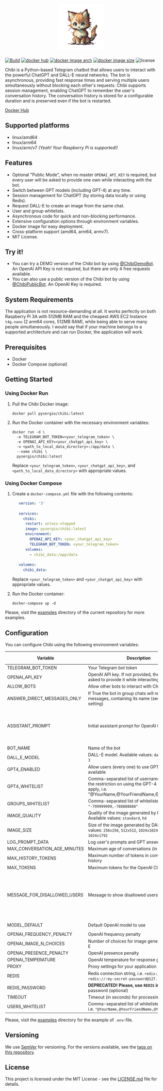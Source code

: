 <h1 align="center"><img width=150 src="https://github.com/s-nagaev/chibi/raw/main/docs/logo.png" alt="logo"></h1>

[![Build](https://github.com/s-nagaev/chibi/actions/workflows/build.yml/badge.svg)](https://github.com/s-nagaev/chibi/actions/workflows/build.yml)
[![docker hub](https://img.shields.io/docker/pulls/pysergio/chibi)](https://hub.docker.com/r/pysergio/chibi)
[![docker image arch](https://img.shields.io/badge/docker%20image%20arch-amd64%20%7C%20arm64%20%7C%20armv7-informational)](https://hub.docker.com/r/pysergio/chibi/tags)
[![docker image size](https://img.shields.io/docker/image-size/pysergio/chibi/latest)](https://hub.docker.com/r/pysergio/chibi/tags)
![license](https://img.shields.io/github/license/s-nagaev/chibi)


Chibi is a Python-based Telegram chatbot that allows users to interact with the powerful ChatGPT and DALL-E neural networks. The bot is asynchronous, providing fast response times and serving multiple users simultaneously without blocking each other's requests. Chibi supports session management, enabling ChatGPT to remember the user's conversation history. The conversation history is stored for a configurable duration and is preserved even if the bot is restarted.

[Docker Hub](https://hub.docker.com/r/pysergio/chibi)

## Supported platforms

- linux/amd64
- linux/arm64
- linux/arm/v7 *(Yeah! Your Raspberry Pi is supported!)*

## Features

- Optional "Public Mode", when no master `OPENAI_API_KEY` is required, but every user will be asked to provide one own while interacting with the bot.
- Switch between GPT models (including GPT-4) at any time.
- Session management for ChatGPT (by storing data locally or using Redis).
- Request DALL-E to create an image from the same chat.
- User and group whitelists.
- Asynchronous code for quick and non-blocking performance.
- Extensive configuration options through environment variables.
- Docker image for easy deployment.
- Cross-platform support (amd64, arm64, armv7).
- MIT License.

## Try it!

- You can try a DEMO version of the Chibi bot by using [@ChibiDemoBot](https://t.me/ChibiDemoBot). An OpenAI API Key is not required, but there are only 4 free requests available.
- You can also use a public version of the Chibi bot by using [@ChibiPublicBot](https://t.me/ChibiPublicBot). An OpenAI Key is required.


## System Requirements

The application is not resource-demanding at all. It works perfectly on both Raspberry Pi 3A with 512MB RAM and the cheapest AWS EC2 Instance `t4g.nano` (2 arm64 cores, 512MB RAM), while being able to serve many people simultaneously. I would say that if your machine belongs to a supported architecture and can run Docker, the application will work.

## Prerequisites

- Docker
- Docker Compose (optional)

## Getting Started

### Using Docker Run

1. Pull the Chibi Docker image:

    ```shell
    docker pull pysergio/chibi:latest
    ```

2. Run the Docker container with the necessary environment variables:

    ```shell
    docker run -d \
      -e TELEGRAM_BOT_TOKEN=<your_telegram_token> \
      -e OPENAI_API_KEY=<your_chatgpt_api_key> \
      -v <path_to_local_data_directory>:/app/data \
      --name chibi \
      pysergio/chibi:latest
    ```

   Replace `<your_telegram_token>`, `<your_chatgpt_api_key>`, and `<path_to_local_data_directory>` with appropriate values.

### Using Docker Compose

1. Create a `docker-compose.yml` file with the following contents:

   ```yaml
      version: '3'

      services:
        chibi:
         restart: unless-stopped
         image: pysergio/chibi:latest
         environment:
           OPENAI_API_KEY: <your_chatgpt_api_key>
           TELEGRAM_BOT_TOKEN: <your_telegram_token>
         volumes:
           - chibi_data:/app/data
      
      volumes:
        chibi_data:
   ```

   Replace `<your_telegram_token>` and `<your_chatgpt_api_key>` with appropriate values.

2. Run the Docker container:

   ```shell
   docker-compose up -d
   ```

Please, visit the [examples](examples) directory of the current repository for more examples.

## Configuration

You can configure Chibi using the following environment variables:

| Variable                     | Description                                                                                                                                       | Required | Default Value                                                                    |
|------------------------------|---------------------------------------------------------------------------------------------------------------------------------------------------|----------|----------------------------------------------------------------------------------|
| TELEGRAM_BOT_TOKEN           | Your Telegram bot token                                                                                                                           | Yes      |                                                                                  |
| OPENAI_API_KEY               | OpenAI API key. If not provided, the user will be asked to provide it while interacting with bot.                                                 | No       |                                                                                  |
| ALLOW_BOTS                   | Allow other bots to interact with Chibi                                                                                                           | No       | `false`                                                                          |
| ANSWER_DIRECT_MESSAGES_ONLY  | If True the bot in group chats will respond only to messages, containing its name (see the `BOT_NAME` setting)                                    | NO       | `true`                                                                           |
| ASSISTANT_PROMPT             | Initial assistant prompt for OpenAI Client                                                                                                        | No       | `You're helpful and friendly assistant. Your name is Chibi`                      |
| BOT_NAME                     | Name of the bot                                                                                                                                   | No       | `Chibi`                                                                          |
| DALL_E_MODEL                 | DALL-E model. Available values: `dall-e-2`, `dall-e-3`                                                                                            | No       | `dall-e-3`                                                                       |
| GPT4_ENABLED                 | Allow users (every one) to use GPT-4 model if it is available                                                                                     | No       | `false`                                                                          |
| GPT4_WHITELIST               | Comma-separated list of usernames for whom the restriction on using the GPT-4 model does not apply, i.e. "@YourName,@YourFriendName,@YourCatName" | No       |                                                                                  |
| GROUPS_WHITELIST             | Comma-separated list of whitelisted group IDs, i.e `"-799999999,-788888888"`                                                                      | No       |                                                                                  |
| IMAGE_QUALITY                | Quality of the image generated by DALL-E. Available values: `standard`, `hd`                                                                      | No       | `standard`                                                                       |
| IMAGE_SIZE                   | Size of the image generated by DALL-E. Available values: `256x256`, `512x512`, `1024x1024`, `1792x1024`, `1024x1792`                              | No       | `1024x1024`                                                                      |
| LOG_PROMPT_DATA              | Log user's prompts and GPT answers                                                                                                                | No       | `false`                                                                          |
| MAX_CONVERSATION_AGE_MINUTES | Maximum age of conversations (in minutes)                                                                                                         | No       | `60`                                                                             |
| MAX_HISTORY_TOKENS           | Maximum number of tokens in conversation history                                                                                                  | No       | `1800`                                                                           |
| MAX_TOKENS                   | Maximum tokens for the OpenAI Client                                                                                                              | No       | `1000`                                                                           |
| MESSAGE_FOR_DISALLOWED_USERS | Message to show disallowed users                                                                                                                  | No       | `You're not allowed to interact with me, sorry. Contact my owner first, please.` |
| MODEL_DEFAULT                | Default OpenAI model to use                                                                                                                       | No       | `gpt-3.5-turbo`                                                                  |
| OPENAI_FREQUENCY_PENALTY     | OpenAI frequency penalty                                                                                                                          | No       | `0`                                                                              |
| OPENAI_IMAGE_N_CHOICES       | Number of choices for image generation in DALL-E                                                                                                  | No       | `4`                                                                              |
| OPENAI_PRESENCE_PENALTY      | OpenAI presence penalty                                                                                                                           | No       | `0`                                                                              |
| OPENAI_TEMPERATURE           | OpenAI temperature for response generation                                                                                                        | No       | `0.5`                                                                            |
| PROXY                        | Proxy settings for your application                                                                                                               | No       |                                                                                  |
| REDIS                        | Redis connection string, i.e. `redis://localhost` or `redis://:my-secret-password@127.0.0.1:6379/1`                                               | No       |                                                                                  |
| REDIS_PASSWORD               | **DEPRECATED! Please, use `REDIS` instead.** Redis password (optional)                                                                            | No       |                                                                                  |
| TIMEOUT                      | Timeout (in seconds) for processing requests                                                                                                      | No       | `120`                                                                            |
| USERS_WHITELIST              | Comma-separated list of whitelisted usernames, i.e. `"@YourName,@YourFriendName,@YourCatName"`                                                    | No       |                                                                                  |


Please, visit the [examples](examples) directory for the example of `.env`-file.

## Versioning

We use [SemVer](http://semver.org/) for versioning. For the versions available, see the [tags on this repository](https://github.com/s-nagaev/chibi/tags).

## License

This project is licensed under the MIT License - see the [LICENSE.md](LICENSE.md) file for details.
